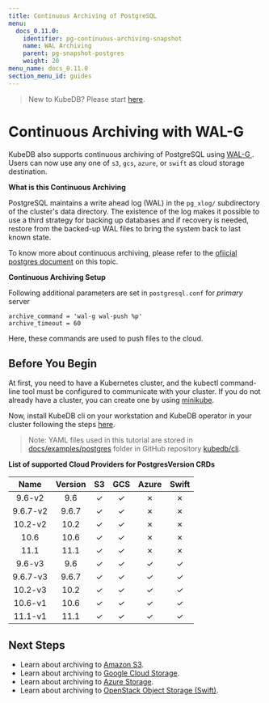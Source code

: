 ```yaml
---
title: Continuous Archiving of PostgreSQL
menu:
  docs_0.11.0:
    identifier: pg-continuous-archiving-snapshot
    name: WAL Archiving
    parent: pg-snapshot-postgres
    weight: 20
menu_name: docs_0.11.0
section_menu_id: guides
---
```

> New to KubeDB? Please start [here](/docs/concepts/README.md).

# Continuous Archiving with WAL-G

KubeDB also supports continuous archiving of PostgreSQL using [WAL-G ](https://github.com/wal-g/wal-g). Users can now use any one of `s3`, `gcs`, `azure`, or `swift` as cloud storage destination. 

**What is this Continuous Archiving**

PostgreSQL maintains a write ahead log (WAL) in the `pg_xlog/` subdirectory of the cluster's data directory.  The existence of the log makes it possible to use a third strategy for backing up databases and if recovery is needed, restore from the backed-up WAL files to bring the system back to last known state.

To know more about continuous archiving, please refer to the [ofiicial postgres document](https://www.postgresql.org/docs/10/continuous-archiving.html) on this topic.

**Continuous Archiving Setup**

Following additional parameters are set in `postgresql.conf` for *primary* server

```console
archive_command = 'wal-g wal-push %p'
archive_timeout = 60
```

Here, these commands are used to push files to the cloud.

## Before You Begin

At first, you need to have a Kubernetes cluster, and the kubectl command-line tool must be configured to communicate with your cluster. If you do not already have a cluster, you can create one by using [minikube](https://github.com/kubernetes/minikube).

Now, install KubeDB cli on your workstation and KubeDB operator in your cluster following the steps [here](/docs/setup/install.md).

> Note: YAML files used in this tutorial are stored in [docs/examples/postgres](https://github.com/kubedb/cli/tree/master/docs/examples/postgres) folder in GitHub repository [kubedb/cli](https://github.com/kubedb/cli).

**List of supported Cloud Providers for PostgresVersion CRDs**

|   Name   | Version |  S3  | GCS  | Azure | Swift |
| :------: | :-----: | :--: | :--: | :---: | :---: |
|  9.6-v2  |   9.6   |  ✓   |  ✓   |   ✗   |   ✗   |
| 9.6.7-v2 |  9.6.7  |  ✓   |  ✓   |   ✗   |   ✗   |
| 10.2-v2  |  10.2   |  ✓   |  ✓   |   ✗   |   ✗   |
|   10.6   |  10.6   |  ✓   |  ✓   |   ✗   |   ✗   |
|   11.1   |  11.1   |  ✓   |  ✓   |   ✗   |   ✗   |
|  9.6-v3  |   9.6   |  ✓   |  ✓   |   ✓   |   ✓   |
| 9.6.7-v3 |  9.6.7  |  ✓   |  ✓   |   ✓   |   ✓   |
| 10.2-v3  |  10.2   |  ✓   |  ✓   |   ✓   |   ✓   |
| 10.6-v1  |  10.6   |  ✓   |  ✓   |   ✓   |   ✓   |
| 11.1-v1  |  11.1   |  ✓   |  ✓   |   ✓   |   ✓   |

## Next Steps

- Learn about archiving to [Amazon S3](/docs/guides/postgres/snapshot/archiving_to_s3.md).
- Learn about archiving to [Google Cloud Storage](/docs/guides/postgres/snapshot/archiving_to_gcs.md).
- Learn about archiving to [Azure Storage](/docs/guides/postgres/snapshot/archiving_to_azure.md).
- Learn about archiving to [OpenStack Object Storage (Swift)](/docs/guides/postgres/snapshot/archiving_to_swift.md).
